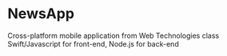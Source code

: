 # NewsApp
Cross-platform mobile application from Web Technologies class
Swift/Javascript for front-end, Node.js for back-end
